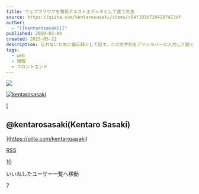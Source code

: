 ```yaml
---
title: ウェブブラウザを簡易テキストエディタとして使う方法
source: https://qiita.com/kentarosasaki/items/c94f101b7344207413df
author:
  - "[[kentarosasaki]]"
published: 2019-02-04
created: 2025-05-22
description: 忘れないために備忘録として記す。この文字列をアドレスバーに入力して開くだけ。data:text/html, <html contenteditable>簡単なメモを取るだけならこれで十分かも。…
tags:
  - web
  - 情報
  - フロントエンド
---
```

![](https://relay-dsp.ad-m.asia/dmp/sync/bizmatrix?pid=c3ed207b574cf11376&d=x18o8hduaj&uid=3516551)

[![kentarosasaki](https://qiita-user-profile-images.imgix.net/https%3A%2F%2Fqiita-image-store.s3.amazonaws.com%2F0%2F6595%2Fprofile-images%2F1473683009?ixlib=rb-4.0.0&auto=compress%2Cformat&lossless=0&w=128&s=6a560b3d046cb2e4b8b85d64ce3e5bee)](https://qiita.com/kentarosasaki)

[

## @kentarosasaki(Kentaro Sasaki)

](https://qiita.com/kentarosasaki)

[RSS](https://qiita.com/kentarosasaki/feed)

[10](https://qiita.com/kentarosasaki/items/c94f101b7344207413df/likers)

いいねしたユーザー一覧へ移動

7